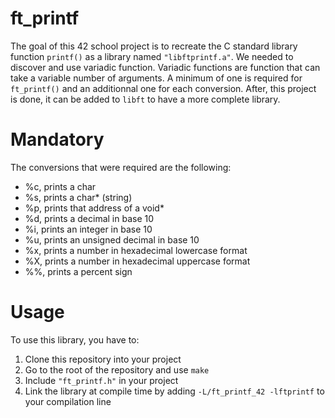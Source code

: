 # ft_printf
The goal of this 42 school project is to recreate the C standard library function `printf()` as a library named `"libftprintf.a"`. We needed to discover and use variadic function. Variadic functions are function that can take a variable number of arguments. A minimum of one is required for `ft_printf()` and an additionnal one for each conversion. After, this project is done, it can be added to `libft` to have a more complete library.
# Mandatory
The conversions that were required are the following:
  - %c, prints a char
  - %s, prints a char* (string)
  - %p, prints that address of a void*
  - %d, prints a decimal in base 10
  - %i, prints an integer in base 10
  - %u, prints an unsigned decimal in base 10
  - %x, prints a number in hexadecimal lowercase format
  - %X, prints a number in hexadecimal uppercase format
  - %%, prints a percent sign
# Usage
To use this library, you have to:

  1. Clone this repository into your project
  2. Go to the root of the repository and use `make`
  3. Include `"ft_printf.h"` in your project
  4. Link the library at compile time by adding `-L/ft_printf_42 -lftprintf` to your compilation line 

